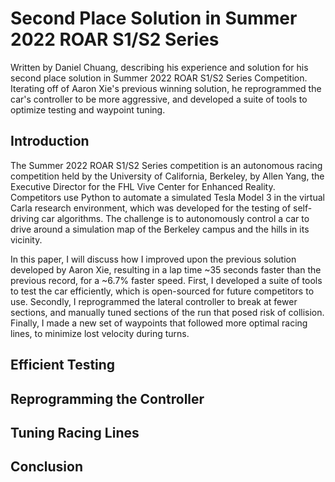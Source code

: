 # Second Place Solution in Summer 2022 ROAR S1/S2 Series

Written by Daniel Chuang, describing his experience and solution for his second place solution in Summer 2022 ROAR S1/S2 Series Competition. Iterating off of Aaron Xie's previous winning solution, he reprogrammed the car's controller to be more aggressive, and developed a suite of tools to optimize testing and waypoint tuning.

## Introduction

The Summer 2022 ROAR S1/S2 Series competition is an autonomous racing competition held by the University of California, Berkeley, by Allen Yang, the Executive Director for the FHL Vive Center for Enhanced Reality. Competitors use Python to automate a simulated Tesla Model 3 in the virtual Carla research environment, which was developed for the testing of self-driving car algorithms. The challenge is to autonomously control a car to drive around a simulation map of the Berkeley campus and the hills in its vicinity.

In this paper, I will discuss how I improved upon the previous solution developed by Aaron Xie, resulting in a lap time ~35 seconds faster than the previous record, for a ~6.7% faster speed. First, I developed a suite of tools to test the car efficiently, which is open-sourced for future competitors to use. Secondly, I reprogrammed the lateral controller to break at fewer sections, and manually tuned sections of the run that posed risk of collision. Finally, I made a new set of waypoints that followed more optimal racing lines, to minimize lost velocity during turns.

## Efficient Testing

## Reprogramming the Controller

## Tuning Racing Lines

## Conclusion
